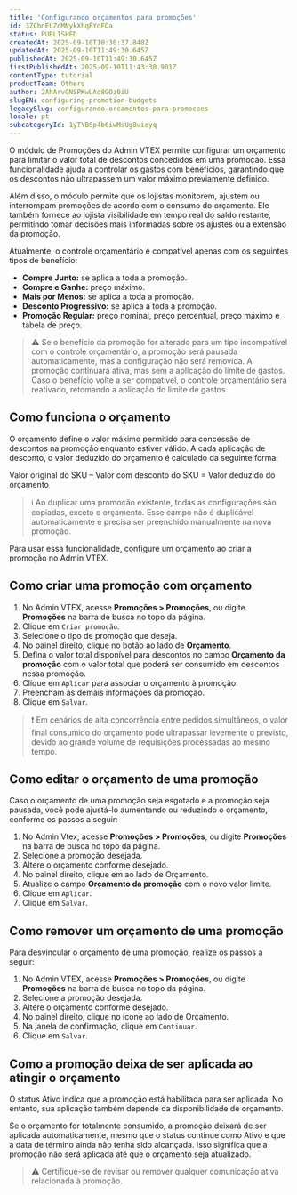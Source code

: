 ```yaml
---
title: 'Configurando orçamentos para promoções'
id: 3ZCbnELZdMNykXhqBYdFOa
status: PUBLISHED
createdAt: 2025-09-10T10:30:37.848Z
updatedAt: 2025-09-10T11:49:30.645Z
publishedAt: 2025-09-10T11:49:30.645Z
firstPublishedAt: 2025-09-10T11:43:30.901Z
contentType: tutorial
productTeam: Others
author: 2AhArvGNSPKwUAd8GOz0iU
slugEN: configuring-promotion-budgets
legacySlug: configurando-orcamentos-para-promocoes
locale: pt
subcategoryId: 1yTYB5p4b6iwMsUg8uieyq
---
```


O módulo de Promoções do Admin VTEX permite configurar um orçamento para limitar o valor total de descontos concedidos em uma promoção. Essa funcionalidade ajuda a controlar os gastos com benefícios, garantindo que os descontos não ultrapassem um valor máximo previamente definido.

Além disso, o módulo permite que os lojistas monitorem, ajustem ou interrompam promoções de acordo com o consumo do orçamento. Ele também fornece ao lojista visibilidade em tempo real do saldo restante, permitindo tomar decisões mais informadas sobre os ajustes ou a extensão da promoção.

Atualmente, o controle orçamentário é compatível apenas com os seguintes tipos de benefício:

- **Compre Junto:** se aplica a toda a promoção.
- **Compre e Ganhe:** preço máximo.
- **Mais por Menos:** se aplica a toda a promoção.
- **Desconto Progressivo:** se aplica a toda a promoção.
- **Promoção Regular:** preço nominal, preço percentual, preço máximo e tabela de preço.

> ⚠️ Se o benefício da promoção for alterado para um tipo incompatível com o controle orçamentário, a promoção será pausada automaticamente, mas a configuração não será  removida. A promoção continuará ativa, mas sem a aplicação do limite de gastos. Caso o benefício volte a ser compatível, o controle orçamentário será reativado, retomando a aplicação do limite de gastos.

## Como funciona o orçamento
O orçamento define o valor máximo permitido para concessão de descontos na promoção enquanto estiver válido. A cada aplicação de desconto, o valor deduzido do orçamento é calculado da seguinte forma:

Valor original do SKU – Valor com desconto do SKU = Valor deduzido do orçamento

> ℹ️ Ao duplicar uma promoção existente, todas as configurações são copiadas, exceto o orçamento. Esse campo não é duplicável automaticamente e precisa ser preenchido manualmente na nova promoção.

Para usar essa funcionalidade, configure um orçamento ao criar a promoção no Admin VTEX.

## Como criar uma promoção com orçamento
1. No Admin VTEX, acesse **Promoções > Promoções**, ou digite **Promoções** na barra de busca no topo da página.
2. Clique em `Criar promoção`.
3. Selecione o tipo de promoção que deseja.
4. No painel direito, clique no botão <i class="fas fa-plus" aria-hidden="true"></i> ao lado de **Orçamento**.
5. Defina o valor total disponível para descontos no campo **Orçamento da promoção** com o valor total que poderá ser consumido em descontos nessa promoção.
6. Clique em `Aplicar` para associar o orçamento à promoção.
7. Preencham as demais informações da promoção.
8. Clique em `Salvar`.

> ❗ Em cenários de alta concorrência entre pedidos simultâneos, o valor final consumido do orçamento pode ultrapassar levemente o previsto, devido ao grande volume de requisições processadas ao mesmo tempo.

## Como editar o orçamento de uma promoção
Caso o orçamento de uma promoção seja esgotado e a promoção seja pausada, você pode ajustá-lo aumentando ou reduzindo o orçamento, conforme os passos a seguir:

1. No Admin Vtex, acesse **Promoções > Promoções**, ou digite **Promoções** na barra de busca no topo da página.
2. Selecione a promoção desejada.
3. Altere o orçamento conforme desejado.
4. No painel direito, clique em <i class="fas fa-pencil-alt" aria-hidden="true"></i> ao lado de Orçamento.
5. Atualize o campo **Orçamento da promoção** com o novo valor limite.
6. Clique em `Aplicar`.
7. Clique em `Salvar`.

## Como remover um orçamento de uma promoção
Para desvincular o orçamento de uma promoção, realize os passos a seguir:

1. No Admin VTEX, acesse **Promoções > Promoções**, ou digite **Promoções** na barra de busca no topo da página.
2. Selecione a promoção desejada.
3. Altere o orçamento conforme desejado.
4. No painel direito, clique no ícone <i class="far fa-trash-alt" aria-hidden="true"></i> ao lado de Orçamento.
5. Na janela de confirmação, clique em `Continuar`.
6. Clique em `Salvar`.

## Como a promoção deixa de ser aplicada ao atingir o orçamento 
O status Ativo indica que a promoção está habilitada para ser aplicada. No entanto, sua aplicação também depende da disponibilidade de orçamento.

Se o orçamento for totalmente consumido, a promoção deixará de ser aplicada automaticamente, mesmo que o status continue como Ativo e que a data de término ainda não tenha sido alcançada. Isso significa que a promoção não será aplicada até que o orçamento seja atualizado. 

> ⚠️ Certifique-se de revisar ou remover qualquer comunicação ativa relacionada à promoção.

